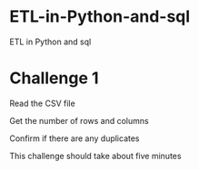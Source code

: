 # ETL-in-Python-and-sql
ETL in Python and sql

# Challenge 1
Read the CSV file

Get the number of rows and columns

Confirm if there are any duplicates

This challenge should take about five minutes
